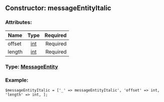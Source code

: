 ## Constructor: messageEntityItalic  

### Attributes:

| Name     |    Type       | Required |
|----------|:-------------:|---------:|
|offset|[int](../types/int.md) | Required|
|length|[int](../types/int.md) | Required|



### Type: [MessageEntity](../types/MessageEntity.md)


### Example:

```
$messageEntityItalic = ['_' => messageEntityItalic', 'offset' => int, 'length' => int, ];
```